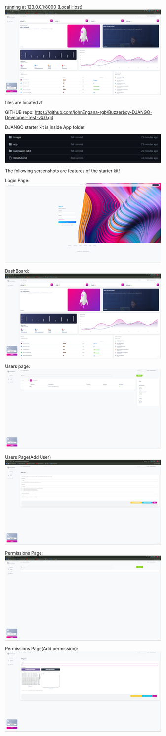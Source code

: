 
running at 123.0.0.1:8000 (Local Host)
![alt text](L1_T2img1.png)

files are located at

GITHUB repo: https://github.com/johnEngana-rgb/Buzzerboy-DJANGO-Developer-Test-v4.0.git

DJANGO starter kit is inside App folder

![alt text](L1_T2img2.png)


The following screenshots are features of the starter kit!

Login Page:
![alt text](image.png)

DashBoard:
![alt text](image-1.png)

Users page:
![alt text](image-2.png)

Users Page(Add User)
![alt text](image-4.png)

Permissions Page:
![alt text](image-6.png)

Permissions Page(Add permission):
![alt text](image-5.png)